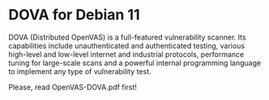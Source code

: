 # DOVA for Debian 11

DOVA (Distributed OpenVAS) is a full-featured vulnerability scanner. Its capabilities include unauthenticated and authenticated testing, various high-level and low-level internet and industrial protocols, performance tuning for large-scale scans and a powerful internal programming language to implement any type of vulnerability test.

Please, read OpenVAS-DOVA.pdf first!

